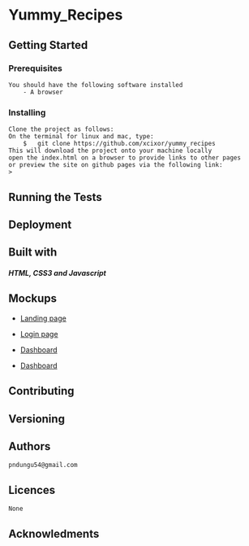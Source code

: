 # Yummy_Recipes

## Getting Started

### Prerequisites
	You should have the following software installed
        - A browser
### Installing
	Clone the project as follows:
	On the terminal for linux and mac, type: 
    	$   git clone https://github.com/xcixor/yummy_recipes
    This will download the project onto your machine locally
	open the index.html on a browser to provide links to other pages 
	or preview the site on github pages via the following link:
	>

## Running the Tests

## Deployment

## Built with
##### HTML, CSS3 and Javascript

## Mockups
* [Landing page](/designs/wireframes/index_page.png)

* [Login page](/designs/wireframes/login_page.png)

* [Dashboard](/designs/wireframes/dashboard.png)

* [Dashboard](/designs/wireframes/uml.png)

## Contributing

## Versioning
## Authors
	pndungu54@gmail.com
## Licences
	None

## Acknowledments
